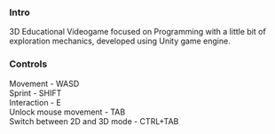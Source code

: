 ### Intro
3D Educational Videogame focused on Programming with a little bit of exploration mechanics, developed using Unity game engine.

### Controls
Movement - WASD  
Sprint - SHIFT  
Interaction - E  
Unlock mouse movement - TAB  
Switch between 2D and 3D mode - CTRL+TAB  
